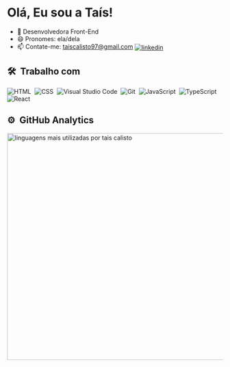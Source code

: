 <h1 align="left">Olá, Eu sou a Taís!</h1>

- 🔭 Desenvolvedora Front-End
- 😄 Pronomes: ela/dela
- 📫 Contate-me: taiscalisto97@gmail.com <a href="https://www.linkedin.com/in/ta%C3%ADs-calisto-43725a134/" target="_blank">
  <img align="center" src="https://img.shields.io/badge/-taiscalisto-05122A?style=flat&logo=linkedin" alt="linkedin"/>
</a>

## 🛠 &nbsp;Trabalho com
![HTML](https://img.shields.io/badge/-HTML-05122A?style=flat&logo=HTML5)&nbsp;
![CSS](https://img.shields.io/badge/-CSS-05122A?style=flat&logo=CSS3&logoColor=1572B6)&nbsp;
![Visual Studio Code](https://img.shields.io/badge/-Visual%20Studio%20Code-05122A?style=flat&logo=visual-studio-code&logoColor=007ACC)&nbsp;
![Git](https://img.shields.io/badge/-Git-05122A?style=flat&logo=git)&nbsp;
![JavaScript](https://img.shields.io/badge/-JavaScript-05122A?style=flat&logo=javascript)&nbsp;
![TypeScript](https://img.shields.io/badge/-TypeScript-05122A?style=flat&logo=typescript)&nbsp;
![React](https://img.shields.io/badge/-React-05122A?style=flat&logo=react)&nbsp;

## ⚙️ &nbsp;GitHub Analytics

<p align="left">
<img width="530em" src="https://github-readme-stats.vercel.app/api/top-langs/?username=tais-calisto&layout=compact&theme=dracula" alt="linguagens mais utilizadas por tais calisto"/>
</p>

